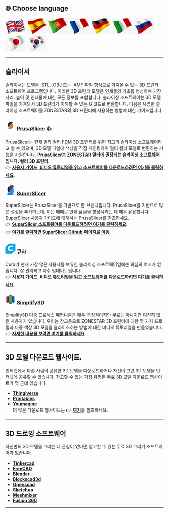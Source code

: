 
## <a id="choose-language">:globe_with_meridians: Choose language </a>
[![](./lanpic/EN.png)](https://github.com/ZONESTAR3D/Slicing-Guide/tree/master/readme.md)
[![](./lanpic/ES.png)](https://github.com/ZONESTAR3D/Slicing-Guide/tree/master/readme-es.md)
[![](./lanpic/PT.png)](https://github.com/ZONESTAR3D/Slicing-Guide/tree/master/readme-pt.md)
[![](./lanpic/FR.png)](https://github.com/ZONESTAR3D/Slicing-Guide/tree/master/readme-fr.md)
[![](./lanpic/DE.png)](https://github.com/ZONESTAR3D/Slicing-Guide/tree/master/readme-de.md)
[![](./lanpic/IT.png)](https://github.com/ZONESTAR3D/Slicing-Guide/tree/master/readme-it.md)
[![](./lanpic/RU.png)](https://github.com/ZONESTAR3D/Slicing-Guide/tree/master/readme-ru.md)
[![](./lanpic/JP.png)](https://github.com/ZONESTAR3D/Slicing-Guide/tree/master/readme-jp.md)
[![](./lanpic/KR.png)](https://github.com/ZONESTAR3D/Slicing-Guide/tree/master/readme-kr.md)
<!-- [![](./lanpic/SA.png)](https://github.com/ZONESTAR3D/Slicing-Guide/tree/master/readme-ar.md) -->

----
## 슬라이서
슬라이서는 모델을 .STL, .OBJ 또는 .AMF 파일 형식으로 가져올 수 있는 3D 프린터 소프트웨어 프로그램입니다. 이러한 3D 프린터 모델은 인쇄물의 기초를 형성하며 가장자리, 높이 및 인쇄물에 대한 모든 정보를 포함합니다. 슬라이싱 소프트웨어는 3D 모델 파일을 가져와서 3D 프린터가 이해할 수 있는 G 코드로 변환합니다.
다음은 유명한 슬라이싱 소프트웨어를 ZONESTAR의 3D 프린터에 사용하는 방법에 대한 가이드입니다.

### ![](PrusaSlicer.png) [PrusaSlicer](/PrusaSlicer/) :+1:
PrusaSlicer는 현재 멀티 컬러 FDM 3D 프린터를 위한 최고의 슬라이싱 소프트웨어라고 할 수 있으며, 3D 모델 파일에 색상을 직접 페인팅하여 멀티 컬러 모델로 변환하는 기능을 지원합니다. **PrusaSlicer는 ZONESTAR 멀티에 권장되는 슬라이싱 소프트웨어입니다. 컬러 3D 프린터.**   
:point_right: [**사용자 가이드, 비디오 튜토리얼을 읽고 소프트웨어를 다운로드하려면 여기를 클릭하세요**](./PrusaSlicer/).

### ![](superslicer.png) [SuperSlicer](https://github.com/supermerill/SuperSlicer/releases)
SuperSlicer는 PrusaSlicer를 기반으로 한 브랜치입니다. PrusaSlicer를 기반으로 많은 설정을 추가하는데, 이는 때때로 인쇄 품질을 향상시키는 데 매우 유용합니다. SuperSlicer 사용자 가이드에 대해서는 PrusaSlicer를 참조하세요.   
:point_right: [**SuperSlicer 소프트웨어를 다운로드하려면 여기를 클릭하세요**](https://github.com/supermerill/SuperSlicer/releases).    
:point_right: [**여기를 클릭하면 SuperSlicer Github 페이지로 이동**](https://github.com/supermerill/SuperSlicer).

### ![](cura.png) [큐라](/cura/)
Cura가 현재 가장 많은 사용자를 보유한 슬라이싱 소프트웨어임에는 의심의 여지가 없습니다. 잘 관리되고 자주 업데이트됩니다.   
:point_right: [**사용자 가이드, 비디오 튜토리얼을 읽고 소프트웨어를 다운로드하려면 여기를 클릭하세요**](./cura/).

### ![](Simplify3D.png) [Simplify3D](/Simplify3D/)
Simplify3D 다중 프로세스 메커니즘은 매우 특징적이지만 무료는 아니지만 여전히 많은 사용자가 있습니다.
우리는 참고용으로 ZONESTAR 3D 프린터에 대한 몇 가지 프로필과 다중 색상 3D 모델을 슬라이스하는 방법에 대한 비디오 튜토리얼을 만들었습니다.   
:point_right: [**자세한 내용을 보려면 여기를 클릭하세요**](./Simplify3D/).

-----
## 3D 모델 다운로드 웹사이트.
인터넷에서 다른 사람이 공유한 3D 모델을 다운로드하거나 자신이 그린 3D 모델을 인터넷에 공유할 수 있습니다. 참고할 수 있는 가장 유명한 무료 3D 모델 다운로드 웹사이트가 몇 군데 있습니다.
- **[Thingiverse](https://www.thingiverse.com/)**
- **[Printables](https://www.printables.com/)**
- **[Youmagine](https://www.youmagine.com/)**    
더 많은 다운로드 웹사이트는 :point_right: [**여기**][THINGIVERSE]를 참조하세요.

-----
## 3D 드로잉 소프트웨어
자신만의 3D 모델을 그리는 데 관심이 있다면 참고할 수 있는 무료 3D 그리기 소프트웨어가 있습니다.
- **[Tinkercad](https://www.tinkercad.com/)**
- **[FreeCAD](https://www.freecad.org/)**
- **[Blender](https://www.blender.org/)**
- **[Blockscad3d](https://www.blockscad3d.com/editor/)**
- **[Openscad](https://openscad.org/downloads.html)**
- **[Sketchup](https://www.sketchup.com/plans-and-pricing/sketchup-free)**
- **[Meshmixer](https://meshmixer.com/)**
- **[Fusion 360](https://www.autodesk.in/products/fusion-360/free-trial)**

-----
[THINGIVERSE]: https://all3dp.com/1/free-stl-files-3d-printer-models-3d-print-files-stl-download/